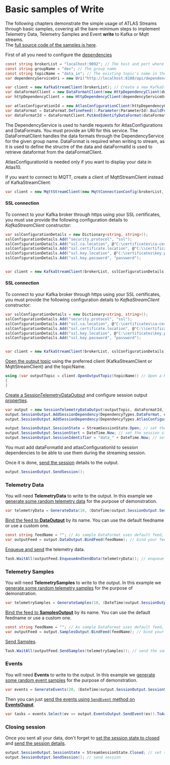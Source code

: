 # Basic samples of Write
The following chapters demonstrate the simple usage of ATLAS Streams through basic samples, covering all the bare-minimum steps to implement Telemetry Data, Telemetry Samples and Event **write** to Kafka or Mqtt streams.\
The [full source code of the samples is here](./src).

First of all you need to configure the [dependencies](https://github.com/mat-docs/MAT.OCS.Streaming.Samples/blob/main/MAT.OCS.Streaming.Samples/Samples/Basic/TData.cs#L102-L113)
```cs
const string brokerList = "localhost:9092"; // The host and port where the Kafka broker is running
const string groupName = "dev"; // The group name
const string topicName = "data_in"; // The existing topic's name in the Kafka broker. The *_annonce topic name must exist too. In this case the data_in_announce
var dependencyServiceUri = new Uri("http://localhost:8180/api/dependencies/"); // The URI where the dependency services are running

var client = new KafkaStreamClient(brokerList); // Create a new KafkaStreamClient for connecting to Kafka broker
var dataFormatClient = new DataFormatClient(new HttpDependencyClient(dependencyServiceUri, groupName)); // Create a new DataFormatClient
var httpDependencyClient = new HttpDependencyClient(dependencyServiceUri, groupName); // DependencyClient stores the Data format, Atlas Configuration

var atlasConfigurationId = new AtlasConfigurationClient(httpDependencyClient).PutAndIdentifyAtlasConfiguration(AtlasConfiguration); // Uniq ID created for the AtlasConfiguration
var dataFormat = DataFormat.DefineFeed().Parameter(ParameterId).BuildFormat(); // Create a dataformat based on the parameters, using the parameter id
var dataFormatId = dataFormatClient.PutAndIdentifyDataFormat(dataFormat); // Uniq ID created for the Data Format
```

The DependencyService is used to handle requests for AtlasConfigurations and DataFormats. You must provide an URI for this service. 
The DataFormatClient handles the data formats through the DependencyService for the given group name.
DataFormat is required when writing to stream, as it is used to define the structre of the data and dataFormatId is used to retrieve dataformat from the dataFormatClient.

AtlasConfigurationId is needed only if you want to display your data in Atlas10.

If you want to connect to MQTT, create a client of MqttStreamClient instead of KafkaStreamClient:
```cs
var client = new MqttStreamClient(new MqttConnectionConfig(brokerList, "userName", "password"));
```

#### SSL connection

To connect to your Kafka broker through https using your SSL certificates, you must use provide the following configuration details to *KafkaStreamClient* constructor:
```cs
var sslConfigurationDetails = new Dictionary<string, string>();
sslConfigurationDetails.Add("security.protocol", "ssl");
sslConfigurationDetails.Add("ssl.ca.location", @"C:\certificates\ca-cert");
sslConfigurationDetails.Add("ssl.certificate.location", @"C:\\certificates\certificate.pem");
sslConfigurationDetails.Add("ssl.key.location", @"C:\certificates\key.pem");
sslConfigurationDetails.Add("ssl.key.password", "password");


var client = new KafkaStreamClient(brokerList, sslConfigurationDetails); // Create a new KafkaStreamClient for connecting to Kafka broker, using SSL connection details
```

#### SSL connection

To connect to your Kafka broker through https using your SSL certificates, you must provide the following configuration details to *KafkaStreamClient* constructor:
```cs
var sslConfigurationDetails = new Dictionary<string, string>();
sslConfigurationDetails.Add("security.protocol", "ssl");
sslConfigurationDetails.Add("ssl.ca.location", @"C:\certificates\ca-cert");
sslConfigurationDetails.Add("ssl.certificate.location", @"C:\\certificates\certificate.pem");
sslConfigurationDetails.Add("ssl.key.location", @"C:\certificates\key.pem");
sslConfigurationDetails.Add("ssl.key.password", "password");


var client = new KafkaStreamClient(brokerList, sslConfigurationDetails); // Create a new KafkaStreamClient for connecting to Kafka broker, using SSL connection details
```

[Open the output topic](https://github.com/mat-docs/MAT.OCS.Streaming.Samples/tree/main/MAT.OCS.Streaming.Samples/Samples/Basic/TData.cs#L115) using the preferred client (KafkaStreamClient or MqttStreamClient) and the topicName.
```cs
using (var outputTopic = client.OpenOutputTopic(topicName)) // Open a KafkaOutputTopic
{
}
```

[Create a SessionTelemetryDataOutput](https://github.com/mat-docs/MAT.OCS.Streaming.Samples/tree/main/MAT.OCS.Streaming.Samples/Samples/Basic/TData.cs#L118) and configure session output [properties](https://github.com/mat-docs/MAT.OCS.Streaming.Samples/tree/main/MAT.OCS.Streaming.Samples/Samples/Basic/TData.cs#L118-L125).
```cs
var output = new SessionTelemetryDataOutput(outputTopic, dataFormatId, dataFormatClient);
output.SessionOutput.AddSessionDependency(DependencyTypes.DataFormat, dataFormatId); // Add session dependencies to the output
output.SessionOutput.AddSessionDependency(DependencyTypes.AtlasConfiguration, atlasConfigurationId);

output.SessionOutput.SessionState = StreamSessionState.Open; // set the sessions state to open
output.SessionOutput.SessionStart = DateTime.Now; // set the session start to current time
output.SessionOutput.SessionIdentifier = "data_" + DateTime.Now; // set a custom session identifier
```

You must add dataFormatId and atlasConfigurationId to session dependencies to be able to use them during the streaming session.

Once it is done, [send the session](https://github.com/mat-docs/MAT.OCS.Streaming.Samples/tree/main/MAT.OCS.Streaming.Samples/Samples/Basic/TData.cs#L126) details to the output.
```cs
output.SessionOutput.SendSession();
```


### Telemetry Data
You will need **TelemetryData** to write to the output. In this example we [generate some random telemetry data](https://github.com/mat-docs/MAT.OCS.Streaming.Samples/tree/main/MAT.OCS.Streaming.Samples/Samples/Basic/TData.cs#L128) for the purpose of demonstration.
```cs
var telemetryData = GenerateData(10, (DateTime)output.SessionOutput.SessionStart); // Generate some telemetry data
```

[Bind the feed to **DataOutput**](https://github.com/mat-docs/MAT.OCS.Streaming.Samples/tree/main/MAT.OCS.Streaming.Samples/Samples/Basic/TData.cs#L130-L131) by its name. You can use the default feedname or use a custom one.
```cs
const string feedName = ""; // As sample DataFormat uses default feed, we will leave this empty.
var outputFeed = output.DataOutput.BindFeed(feedName); // bind your feed by its name to the Data Output
```

[Enqueue and send](https://github.com/mat-docs/MAT.OCS.Streaming.Samples/tree/main/MAT.OCS.Streaming.Samples/Samples/Basic/TData.cs#L133) the telemetry data.
```cs
Task.WaitAll(outputFeed.EnqueueAndSendData(telemetryData)); // enqueue and send the data to the output through the outputFeed
```

### Telemetry Samples
You will need **TelemetrySamples** to write to the output. In this example we [generate some random telemetry samples](https://github.com/mat-docs/MAT.OCS.Streaming.Samples/tree/main/MAT.OCS.Streaming.Samples/Samples/Basic/TSamples.cs#L125) for the purpose of demonstration.
```cs
var telemetrySamples = GenerateSamples(10, (DateTime)output.SessionOutput.SessionStart); // Generate some telemetry samples
```

[Bind the feed to **SamplesOutput**](https://github.com/mat-docs/MAT.OCS.Streaming.Samples/tree/main/MAT.OCS.Streaming.Samples/Samples/Basic/TSamples.cs#L127-L128) by its name. You can use the default feedname or use a custom one.
```cs
const string feedName = ""; // As sample DataFormat uses default feed, we will leave this empty.
var outputFeed = output.SamplesOutput.BindFeed(feedName); // bind your feed by its name to the SamplesOutput
```

[Send Samples](https://github.com/mat-docs/MAT.OCS.Streaming.Samples/tree/main/MAT.OCS.Streaming.Samples/Samples/Basic/TSamples.cs#L130).
```cs
Task.WaitAll(outputFeed.SendSamples(telemetrySamples)); // send the samples to the output through the outputFeed
```

### Events
You will need **Events** to write to the output. In this example we [generate some random event samples](https://github.com/mat-docs/MAT.OCS.Streaming.Samples/tree/main/MAT.OCS.Streaming.Samples/Samples/Basic/EventsWrite.cs#L67) for the purpose of demonstration.
```cs
var events = GenerateEvents(20, (DateTime)output.SessionOutput.SessionStart); // Generate some events data
```

Then you can just [send the events using `SendEvent` method on **EventsOuput**](https://github.com/mat-docs/MAT.OCS.Streaming.Samples/tree/main/MAT.OCS.Streaming.Samples/Samples/Basic/EventsWrite.cs#L68).
```cs
var tasks = events.Select(ev => output.EventsOutput.SendEvent(ev)).ToArray(); // enqueue and send the events to the output through the EventsOutput
```

### Closing session

Once you sent all your data, don't forget to [set the session state to closed](https://github.com/mat-docs/MAT.OCS.Streaming.Samples/tree/main/MAT.OCS.Streaming.Samples/Samples/Basic/TData.cs#L135) and [send the session details](https://github.com/mat-docs/MAT.OCS.Streaming.Samples/tree/main/MAT.OCS.Streaming.Samples/Samples/Basic/TData.cs#L136).
```cs
output.SessionOutput.SessionState = StreamSessionState.Closed; // set session state to closed. In case of any unintended session close, set state to Truncated
output.SessionOutput.SendSession(); // send session
```